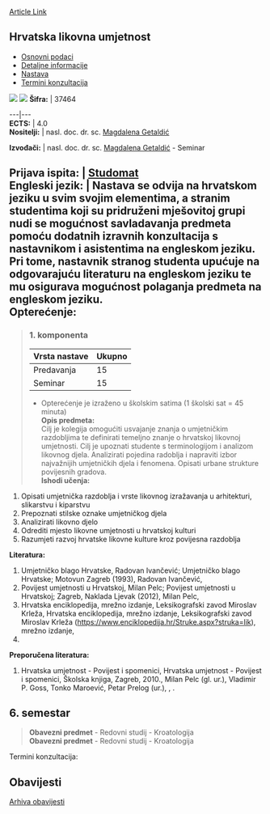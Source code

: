 [Article Link](https://www.fhs.hr/predmet/hlu)

## Hrvatska likovna umjetnost
  * [Osnovni podaci](https://www.fhs.hr/predmet/hlu#v1id-523753_536849_1_0 "Osnovni podaci")
  * [Detaljne informacije](https://www.fhs.hr/predmet/hlu#v1id-523753_536849_1_1 "Detaljne informacije")
  * [Nastava](https://www.fhs.hr/predmet/hlu#v1id-523753_536849_1_2 "Nastava")
  * [Termini konzultacija](https://www.fhs.hr/predmet/hlu#v1id-523753_536849_1_3 "Termini konzultacija")


[![](https://www.fhs.hr/img/flags/gif/hr.gif)](https://www.fhs.hr/predmet/hlu) [![](https://www.fhs.hr/img/flags/gif/gb.gif)](https://www.fhs.hr/en/course/cva)
**Šifra:** |  37464  
  
---|---  
**ECTS:** |  4.0   
**Nositelji:** |  nasl. doc. dr. sc. [Magdalena Getaldić](https://www.fhs.hr/djelatnik/magdalena.getaldic)   
  
**Izvođači:** |  nasl. doc. dr. sc. [Magdalena Getaldić](https://www.fhs.hr/djelatnik/magdalena.getaldic) - Seminar  
  
**Prijava ispita:** |  [Studomat](http://www.isvu.hr/studomat)  
**Engleski jezik:** |  Nastava se odvija na hrvatskom jeziku u svim svojim elementima, a stranim studentima koji su pridruženi mješovitoj grupi nudi se mogućnost savladavanja predmeta pomoću dodatnih izravnih konzultacija s nastavnikom i asistentima na engleskom jeziku. Pri tome, nastavnik stranog studenta upućuje na odgovarajuću literaturu na engleskom jeziku te mu osigurava mogućnost polaganja predmeta na engleskom jeziku.   
**Opterećenje:**  
---  
> ### 1. komponenta
> | Vrsta nastave | Ukupno  
> ---|---  
> Predavanja | 15  
> Seminar | 15  
> * Opterećenje je izraženo u školskim satima (1 školski sat = 45 minuta)   
**Opis predmeta:**  
> Cilj je kolegija omogućiti usvajanje znanja o umjetničkim razdobljima te definirati temeljno znanje o hrvatskoj likovnoj umjetnosti. Cilj je upoznati studente s terminologijom i analizom likovnog djela. Analizirati pojedina radoblja i napraviti izbor najvažnijih umjetničkih djela i fenomena. Opisati urbane strukture povijesnih gradova.  
**Ishodi učenja:**  
  1. Opisati umjetnička razdoblja i vrste likovnog izražavanja u arhitekturi, slikarstvu i kiparstvu
  2. Prepoznati stilske oznake umjetničkog djela
  3. Analizirati likovno djelo
  4. Odrediti mjesto likovne umjetnosti u hrvatskoj kulturi
  5. Razumjeti razvoj hrvatske likovne kulture kroz povijesna razdoblja

  
**Literatura:**  
  1. Umjetničko blago Hrvatske, Radovan Ivančević; Umjetničko blago Hrvatske; Motovun Zagreb (1993), Radovan Ivančević, 
  2. Povijest umjetnosti u Hrvatskoj, Milan Pelc; Povijest umjetnosti u Hrvatskoj; Zagreb, Naklada Ljevak (2012), Milan Pelc, 
  3. Hrvatska enciklopedija, mrežno izdanje, Leksikografski zavod Miroslav Krleža, Hrvatska enciklopedija, mrežno izdanje, Leksikografski zavod Miroslav Krleža (https://www.enciklopedija.hr/Struke.aspx?struka=lik), mrežno izdanje, 
  4. 
  
**Preporučena literatura:**  
  1. Hrvatska umjetnost - Povijest i spomenici, Hrvatska umjetnost - Povijest i spomenici, Školska knjiga, Zagreb, 2010., Milan Pelc (gl. ur.), Vladimir P. Goss, Tonko Maroević, Petar Prelog (ur.), , .

  
**6. semestar**  
---  
> **Obavezni predmet** - Redovni studij - Kroatologija  
>  **Obavezni predmet** - Redovni studij - Kroatologija  
>   
Termini konzultacija: 


## Obavijesti
[Arhiva obavijesti](https://www.fhs.hr/predmet/hlu?@=20p6s#news_81487 "Arhiva obavijesti")
